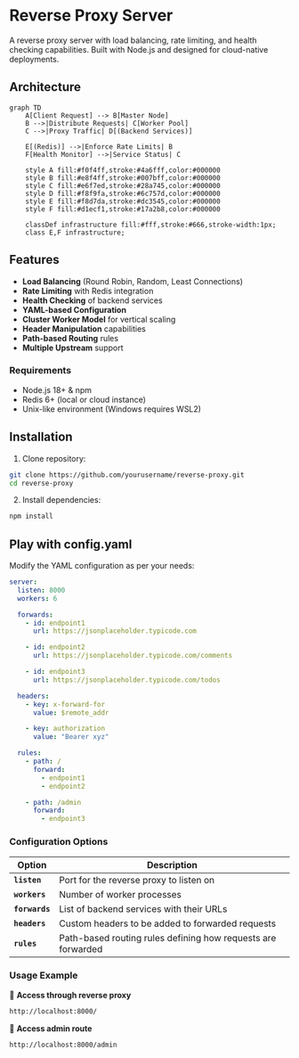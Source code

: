 # Reverse Proxy Server

A reverse proxy server with load balancing, rate limiting, and health checking capabilities. Built with Node.js and designed for cloud-native deployments.

## Architecture
```mermaid
graph TD
    A[Client Request] --> B[Master Node]
    B -->|Distribute Requests| C[Worker Pool]
    C -->|Proxy Traffic| D[(Backend Services)]
    
    E[(Redis)] -->|Enforce Rate Limits| B
    F[Health Monitor] -->|Service Status| C

    style A fill:#f0f4ff,stroke:#4a6fff,color:#000000
    style B fill:#e8f4ff,stroke:#007bff,color:#000000
    style C fill:#e6f7ed,stroke:#28a745,color:#000000
    style D fill:#f8f9fa,stroke:#6c757d,color:#000000
    style E fill:#f8d7da,stroke:#dc3545,color:#000000
    style F fill:#d1ecf1,stroke:#17a2b8,color:#000000

    classDef infrastructure fill:#fff,stroke:#666,stroke-width:1px;
    class E,F infrastructure;
```

## Features

- **Load Balancing** (Round Robin, Random, Least Connections)
- **Rate Limiting** with Redis integration
- **Health Checking** of backend services
- **YAML-based Configuration**
- **Cluster Worker Model** for vertical scaling
- **Header Manipulation** capabilities
- **Path-based Routing** rules
- **Multiple Upstream** support

### Requirements
- Node.js 18+ & npm
- Redis 6+ (local or cloud instance)
- Unix-like environment (Windows requires WSL2)

## Installation

1. Clone repository:
```bash
git clone https://github.com/yourusername/reverse-proxy.git
cd reverse-proxy
```
2. Install dependencies:
```bash
npm install
```

## Play with config.yaml
Modify the YAML configuration as per your needs:
```yaml
server: 
  listen: 8000  
  workers: 6  

  forwards:
    - id: endpoint1
      url: https://jsonplaceholder.typicode.com

    - id: endpoint2
      url: https://jsonplaceholder.typicode.com/comments

    - id: endpoint3
      url: https://jsonplaceholder.typicode.com/todos

  headers:
    - key: x-forward-for
      value: $remote_addr

    - key: authorization
      value: "Bearer xyz"

  rules:
    - path: /
      forward: 
        - endpoint1
        - endpoint2

    - path: /admin
      forward: 
        - endpoint3

```

### Configuration Options

| **Option**    | **Description** |
|--------------|----------------|
| **`listen`**  | Port for the reverse proxy to listen on |
| **`workers`** | Number of worker processes |
| **`forwards`** | List of backend services with their URLs |
| **`headers`**  | Custom headers to be added to forwarded requests |
| **`rules`** | Path-based routing rules defining how requests are forwarded |


### Usage Example
🔹 **Access through reverse proxy**  
```bash
http://localhost:8000/
```
🔹 **Access admin route**
```bash
http://localhost:8000/admin
```




